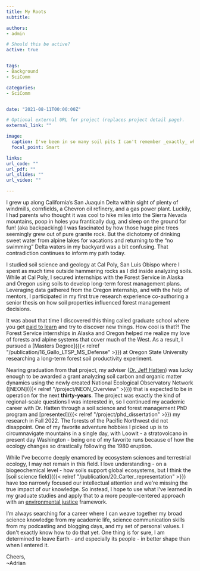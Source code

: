 ```yaml
---
title: My Roots
subtitle: 

authors:
- admin

# Should this be active?
active: true


tags:
- Background
- SciComm

categories:
- SciComm


date: "2021-08-11T00:00:00Z"

# Optional external URL for project (replaces project detail page).
external_link: ""

image:
  caption: I've been in so many soil pits I can't remember _exactly_ where this was taken. My guess is somewhere along the Oregon coast range. In hindsight, I doubt this was OSHA approved. Still fun though. <Br> Picture Credit - Jeff Hatten (_I think_) 
  focal_point: Smart

links:
url_code: ""
url_pdf: ""
url_slides: ""
url_video: ""

---
```


I grew up along California’s San Juaquin Delta within sight of plenty of windmills, cornfields, 
a Chevron oil refinery, and a gas power plant. Luckily,  I had parents who thought it was cool to 
hike miles into the Sierra Nevada mountains, poop in holes you frantically dug, and sleep on the 
ground for fun! (aka backpacking) I was fascinated by how those huge pine trees seemingly grew out 
of pure granite rock. But the dichotomy of drinking sweet water from alpine lakes for vacations and 
returning to the “no swimming” Delta waters in my backyard was a bit confusing. That contradiction 
continues to inform my path today. 

I studied soil science and geology at Cal Poly, San Luis Obispo where I spent as much time outside 
hammering rocks as I did inside analyzing soils. While at Cal Poly, I secured internships with the 
Forest Service in Alaska and Oregon using soils to develop long-term  forest management plans. 
Leveraging data gathered from the Oregon internship, and with the help of mentors, I participated 
in my first true research experience co-authoring a senior thesis on how soil properties influenced 
forest management decisions. 

It was about that time I discovered this thing called graduate school where you get 
[paid to learn](https://twitter.com/ZJAyres/status/1552917560659775489?s=20&t=Tr-P5jzU3cNKVApC1rtnGA) 
and try to discover new things. How cool is that?! The Forest Service internships in Alaska and Oregon 
helped me realize my love of forests and alpine systems that cover much of the West. As a result, I 
pursued a [Masters Degree]({{< relref "/publication/16_Gallo_LTSP_MS_Defense" >}}) at Oregon State 
University researching a long-term forest soil productivity experiment. 

Nearing graduation from that project, my adviser ([Dr. Jeff Hatten](https://directory.forestry.oregonstate.edu/people/hatten-jeff)) 
was lucky enough to be awarded a grant analyzing soil carbon and organic matter dynamics using the 
newly created National Ecological Observatory Network ([NEON]({{< relref "/project/NEON_Overview" >}})) 
that is expected to be in operation for the next **thirty-years**. The project was exactly the kind of 
regional-scale questions I was interested in, so I continued my academic career with Dr. Hatten through 
a soil science and forest management PhD program and [presented]({{< relref "/project/phd_dissertation" >}}) 
my research in Fall 2022. The forests of the Pacific Northwest did not disappoint. One of my favorite 
adventure hobbies I picked up is to circumnavigate mountains in a single day, with Loowit - a stratovolcano 
in present day Washington - being one of my favorite runs because of how the ecology changes so drastically 
following the 1980 eruption. 

While I’ve become deeply enamored by ecosystem sciences and terrestrial ecology, I may not remain in this 
field. I love understanding - on a biogeochemical level - how soils support global ecosystems, but I think 
the [soil science field]({{< relref "/publication/20_Carter_representation" >}}) have too narrowly focused 
our intellectual attention and we're missing the true impact of our knowledge. So instead, I hope to use 
what I’ve learned in my graduate studies and apply that to a more people-centered approach with an 
[environmental justice](https://blogs.oregonstate.edu/inspiration/2022/08/24/environmental-justice-what-it-is-and-what-to-do-about-it/) framework. 

I’m always searching for a career where I can weave together my broad science knowledge from my academic 
life, science communication skills from my podcasting and blogging days, and my set of personal values. 
I don't exactly know how to do that yet. One thing is for sure, I am determined to leave Earth - and 
especially its people - in better shape than when I entered it. 


Cheers,    <br>
~Adrian

